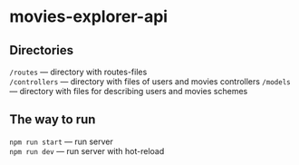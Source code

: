 # movies-explorer-api

## Directories
`/routes` — directory with routes-files  
`/controllers` — directory with files of users and movies controllers
`/models` — directory with files for describing users and movies schemes

## The way to run
`npm run start` — run server  
`npm run dev` — run server with hot-reload
